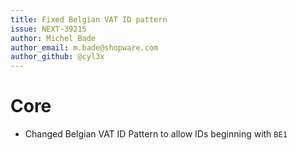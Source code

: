 ```yaml
---
title: Fixed Belgian VAT ID pattern
issue: NEXT-39215
author: Michel Bade
author_email: m.bade@shopware.com
author_github: @cyl3x
---
```

# Core
* Changed Belgian VAT ID Pattern to allow IDs beginning with `BE1`
